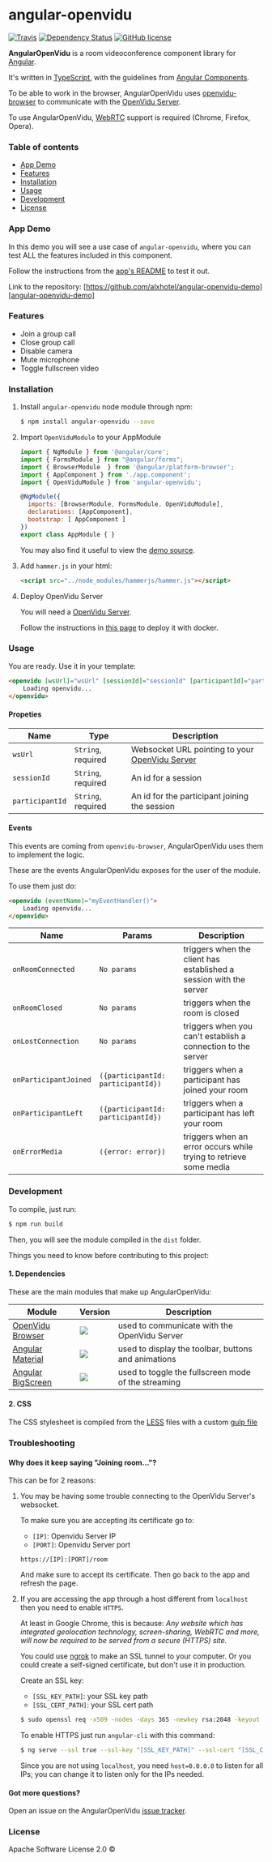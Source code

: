 # angular-openvidu
[![Travis][travis-image]][travis-url]
[![Dependency Status][dependency-status-image]][dependency-status-url]
[![GitHub license][license-image]][license-url]

**AngularOpenVidu** is a room videoconference component library for [Angular](https://angular.io/).

It's written in [TypeScript](https://www.typescriptlang.org/), with the guidelines from [Angular Components](https://angular.io/docs/ts/latest/api/core/index/Component-decorator.html).

To be able to work in the browser, AngularOpenVidu uses [openvidu-browser][openvidu-browser] to communicate with the [OpenVidu Server][openvidu-server].

To use AngularOpenVidu, [WebRTC](https://en.wikipedia.org/wiki/WebRTC) support is required (Chrome, Firefox, Opera).

### Table of contents

- [App Demo](#demo)
- [Features](#features)
- [Installation](#installation)
- [Usage](#usage)
- [Development](#development)
- [License](#license)

### App Demo

In this demo you will see a use case of `angular-openvidu`, where you can test ALL the features included in this component.

Follow the instructions from the [app's README][angular-openvidu-demo] to test it out.

Link to the repository: [https://github.com/alxhotel/angular-openvidu-demo][angular-openvidu-demo]

### Features

- Join a group call
- Close group call
- Disable camera
- Mute microphone
- Toggle fullscreen video

### Installation

1. Install `angular-openvidu` node module through npm:

	```bash
	$ npm install angular-openvidu --save
	```

2. Import `OpenViduModule` to your AppModule

	```js
	import { NgModule } from '@angular/core';
	import { FormsModule } from "@angular/forms";
	import { BrowserModule  } from '@angular/platform-browser';
	import { AppComponent } from './app.component';
	import { OpenViduModule } from 'angular-openvidu';

	@NgModule({
	  imports: [BrowserModule, FormsModule, OpenViduModule],
	  declarations: [AppComponent],
	  bootstrap: [ AppComponent ]
	})
	export class AppModule { }
	```

	You may also find it useful to view the [demo source](https://github.com/alxhotel/angular-openvidu-app/blob/master/src/app/app.component.ts).

3. Add `hammer.js` in your html:

	```html
	<script src="../node_modules/hammerjs/hammer.js"></script>
	```

4. Deploy OpenVidu Server

	You will need a [OpenVidu Server][openvidu-server].

	Follow the instructions in [this page](https://github.com/OpenVidu/openvidu-sample-basic-plainjs#start-openvidu-development-server) to deploy it with docker.

### Usage

You are ready. Use it in your template:

```html
<openvidu [wsUrl]="wsUrl" [sessionId]="sessionId" [participantId]="participantId">
	Loading openvidu...
</openvidu>
```

#### Propeties

| Name | Type | Description
|---|---|---|
| `wsUrl`			| `String`, required | Websocket URL pointing to your [OpenVidu Server][openvidu-server] |
| `sessionId`		| `String`, required | An id for a session |
| `participantId`	| `String`, required | An id for the participant joining the session |

#### Events

This events are coming from `openvidu-browser`, AngularOpenVidu uses them to implement the logic.

These are the events AngularOpenVidu exposes for the user of the module.

To use them just do:

```html
<openvidu (eventName)="myEventHandler()">
	Loading openvidu...
</openvidu>
```

| Name | Params | Description |
|---|---|---|
| `onRoomConnected`          | `No params` | triggers when the client has established a session with the server |
| `onRoomClosed`             | `No params` | triggers when the room is closed                                   |
| `onLostConnection`         | `No params` | triggers when you can't establish a connection to the server       |
| `onParticipantJoined`      | `({participantId: participantId})` | triggers when a participant has joined your room                   |
| `onParticipantLeft`        | `({participantId: participantId})` | triggers when a participant has left your room                     |
| `onErrorMedia`             | `({error: error})` | triggers when an error occurs while trying to retrieve some media  |


### Development

To compile, just run:

```bash
$ npm run build
```

Then, you will see the module compiled in the `dist` folder.

Things you need to know before contributing to this project:

#### 1. Dependencies

These are the main modules that make up AngularOpenVidu:

| Module | Version | Description |
|---|---|---|
| [OpenVidu Browser](openvidu-browser)		| [![][openvidu-browser-ni]][openvidu-browser-nu]		| used to communicate with the OpenVidu Server				|
| [Angular Material](@angular/material)		| [![][@angular/material-ni]][@angular/material-nu]		| used to display the toolbar, buttons and animations		|
| [Angular BigScreen](bigscren)				| [![][bigscreen-ni]][bigscreen-nu]						| used to toggle the fullscreen mode of the streaming		|

[openvidu-browser]: https://github.com/OpenVidu/openvidu/tree/master/openvidu-browser
[openvidu-browser-ni]: https://img.shields.io/npm/v/openvidu-browser.svg
[openvidu-browser-nu]: https://www.npmjs.com/package/openvidu-browser

[@angular/material]: https://github.com/angular/material2
[@angular/material-ni]: https://img.shields.io/npm/v/@angular/material.svg
[@angular/material-nu]: https://www.npmjs.com/package/@angular/material

[bigscreen]: https://github.com/alxhotel/angular-bigscreen
[bigscreen-ni]: https://img.shields.io/npm/v/angular-bigscreen.svg
[bigscreen-nu]: https://www.npmjs.com/package/angular-bigscreen

#### 2. CSS

The CSS stylesheet is compiled from the [LESS](http://lesscss.org/) files with a custom [gulp file](http://gulpjs.com/)


### Troubleshooting

#### Why does it keep saying "Joining room..."?
This can be for 2 reasons:

1. You may be having some trouble connecting to the OpenVidu Server's websocket.

	To make sure you are accepting its certificate go to:

	- `[IP]`: Openvidu Server IP
	- `[PORT]`: Openvidu Server port

	```
	https://[IP]:[PORT]/room
	```

	And make sure to accept its certificate. Then go back to the app and refresh the page.

2. If you are accessing the app through a host different from `localhost` then you need to enable `HTTPS`.

	At least in Google Chrome, this is because: *Any website which has integrated geolocation technology, screen-sharing, WebRTC and more, will now be required
	 to be served from a secure (HTTPS) site.*

	You could use [ngrok](https://ngrok.com/) to make an SSL tunnel to your computer. Or you could create a self-signed certificate,
	but don't use it in production.

	Create an SSL key:

	- `[SSL_KEY_PATH]`: your SSL key path
	- `[SSL_CERT_PATH]`: your SSL cert path

	```bash
	$ sudo openssl req -x509 -nodes -days 365 -newkey rsa:2048 -keyout "[SSL_KEY_PATH]" -out "[SSL_CERT_PATH]"
	```

	To enable HTTPS just run `angular-cli` with this command:

	```bash
	$ ng serve --ssl true --ssl-key "[SSL_KEY_PATH]" --ssl-cert "[SSL_CERT_PATH]" --host=0.0.0.0
	```

	Since you are not using `localhost`, you need `host=0.0.0.0` to listen for all IPs; you can change it to listen only for the IPs needed.

#### Got more questions?

Open an issue on the AngularOpenVidu [issue tracker][issues].

### License

Apache Software License 2.0 ©


[openvidu-server]: https://github.com/OpenVidu/openvidu/tree/master/openvidu-server

[angular-openvidu-demo]: https://github.com/alxhotel/angular-openvidu-demo

[issues]: https://github.com/alxhotel/angular-openvidu/issues

[travis-image]: https://img.shields.io/travis/alxhotel/angular-openvidu/master.svg
[travis-url]: https://travis-ci.org/alxhotel/angular-openvidu
[dependency-status-image]: https://david-dm.org/alxhotel/angular-openvidu.svg
[dependency-status-url]: https://david-dm.org/alxhotel/angular-openvidu
[license-image]: https://img.shields.io/badge/License-Apache%202.0-blue.svg
[license-url]: https://raw.githubusercontent.com/openvidu/angular-openvidu/master/LICENSE

